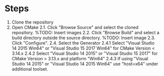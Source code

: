 # Steps

1.  Clone the repository
2.  Open CMake
    2.1. Click "Browse Source" and select the cloned repository. %TODO: Insert images
    2.2. Click "Browse Build" and select a build directory outside the source directory. %TODO: Insert image
    2.3. Click "Configure".
    2.4. Select the Generator
        2.4.1   Select "Visual Studio 14 2015 Win64" or "Visual Studio 15 2017 Win64" for CMake Version < 3.14.x
        2.4.2   Select "Visual Studio 14 2015" or "Visual Studio 15 2017" for CMake Version > 3.13.x and platform "Win64"
        2.4.3   If using "Visual Studio 14 2015" or "Visual Studio 14 2015 Win64" use "host=x64" under additional toolset.
    